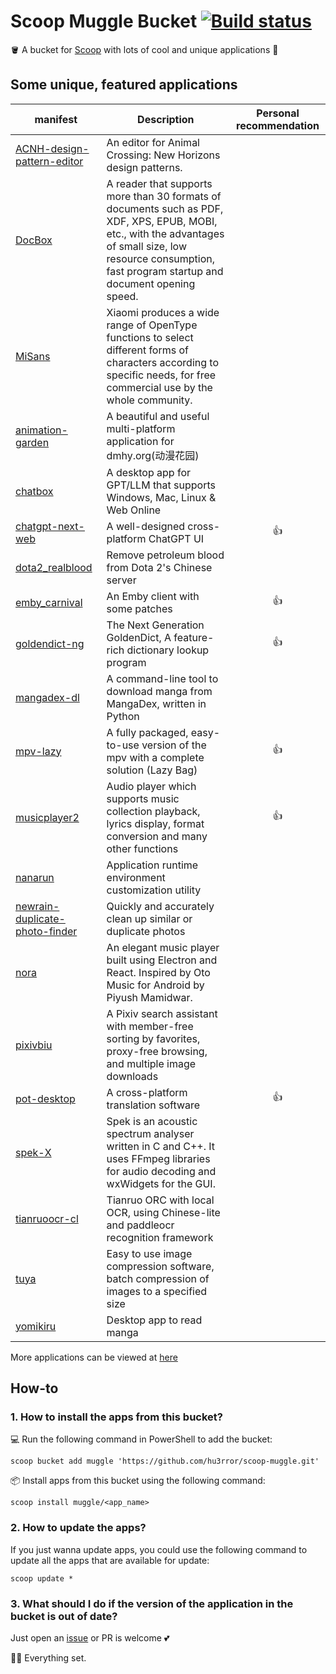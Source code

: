 # Scoop Muggle Bucket [![Build status](https://ci.appveyor.com/api/projects/status/eiyp2qhs11n83jo0/branch/main?svg=true)](https://ci.appveyor.com/project/hu3rror/scoop-muggle/branch/master)

🪣 A bucket for [Scoop](https://scoop.sh/) with lots of cool and unique applications 🌟

## Some unique, featured applications

| manifest | Description | Personal recommendation |
| --- | --- |:---:|
| [ACNH-design-pattern-editor](https://github.com/FluffyFishGames/ACNHDesignPatternEditor) | An editor for Animal Crossing: New Horizons design patterns. |  |
| [DocBox](https://www.daokeyuedu.com/) | A reader that supports more than 30 formats of documents such as PDF, XDF, XPS, EPUB, MOBI, etc., with the advantages of small size, low resource consumption, fast program startup and document opening speed. |  |
| [MiSans](https://web.vip.miui.com/page/info/mio/mio/detail?postId=33935854) | Xiaomi produces a wide range of OpenType functions to select different forms of characters according to specific needs, for free commercial use by the whole community. |  |
| [animation-garden](https://github.com/Him188/animation-garden) | A beautiful and useful multi-platform application for dmhy.org(动漫花园) |  |
| [chatbox](https://github.com/Bin-Huang/chatbox) | A desktop app for GPT/LLM that supports Windows, Mac, Linux & Web Online |  |
| [chatgpt-next-web](https://github.com/Yidadaa/ChatGPT-Next-Web) | A well-designed cross-platform ChatGPT UI | 👍 |
| [dota2_realblood](https://www.dota2hd.com/) | Remove petroleum blood from Dota 2's Chinese server |  |
| [emby_carnival](https://t.me/EmbyNoisyX) | An Emby client with some patches | 👍 |
| [goldendict-ng](https://github.com/xiaoyifang/goldendict-ng) | The Next Generation GoldenDict, A feature-rich dictionary lookup program | 👍 |
| [mangadex-dl](https://mangadex-dl.mansuf.link/) | A command-line tool to download manga from MangaDex, written in Python |  |
| [mpv-lazy](https://github.com/hooke007/MPV_lazy) | A fully packaged, easy-to-use version of the mpv with a complete solution (Lazy Bag) | 👍 |
| [musicplayer2](https://github.com/zhongyang219/MusicPlayer2) | Audio player which supports music collection playback, lyrics display, format conversion and many other functions | 👍 |
| [nanarun](https://github.com/M2Team/NanaRun) | Application runtime environment customization utility |  |
| [newrain-duplicate-photo-finder](https://www.newrain.cn/app/info/1) | Quickly and accurately clean up similar or duplicate photos |  |
| [nora](https://github.com/Sandakan/Nora) | An elegant music player built using Electron and React. Inspired by Oto Music for Android by Piyush Mamidwar. |  |
| [pixivbiu](https://biu.tls.moe) | A Pixiv search assistant with member-free sorting by favorites, proxy-free browsing, and multiple image downloads |  |
| [pot-desktop](https://pot.pylogmon.com/) | A cross-platform translation software | 👍 |
| [spek-X](https://github.com/MikeWang000000/spek-X) | Spek is an acoustic spectrum analyser written in C and C++. It uses FFmpeg libraries for audio decoding and wxWidgets for the GUI. |  |
| [tianruoocr-cl](https://gitee.com/wanglifree/tianruoocr-cl) | Tianruo ORC with local OCR, using Chinese-lite and paddleocr recognition framework |  |
| [tuya](https://tuya.xinxiao.tech/) | Easy to use image compression software, batch compression of images to a specified size |  |
| [yomikiru](https://github.com/mienaiyami/yomikiru) | Desktop app to read manga |  |

More applications can be viewed at [here](bucket)

## How-to

### 1. How to install the apps from this bucket?

💻 Run the following command in PowerShell to add the bucket:

```pwsh
scoop bucket add muggle 'https://github.com/hu3rror/scoop-muggle.git'
```

📦 Install apps from this bucket using the following command:

``` pwsh
scoop install muggle/<app_name>
```

### 2. How to update the apps?

If you just wanna update apps, you could use the following command to update all the apps that are available for update:

```pwsh
scoop update *
```

### 3. What should I do if the version of the application in the bucket is out of date?

Just open an [issue](https://github.com/hu3rror/scoop-muggle/issues) or PR is welcome 💕

🎉🎉 Everything set.
